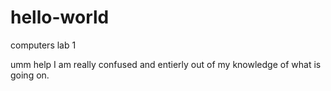 # hello-world
computers lab 1

umm help I am really confused and entierly out of my knowledge of what is going on. 

